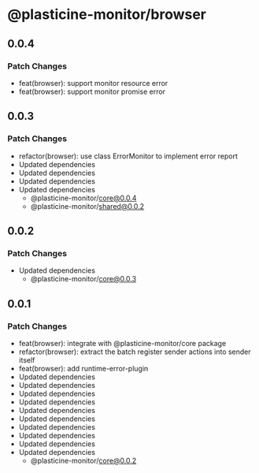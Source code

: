 # @plasticine-monitor/browser

## 0.0.4

### Patch Changes

- feat(browser): support monitor resource error
- feat(browser): support monitor promise error

## 0.0.3

### Patch Changes

- refactor(browser): use class ErrorMonitor to implement error report
- Updated dependencies
- Updated dependencies
- Updated dependencies
- Updated dependencies
  - @plasticine-monitor/core@0.0.4
  - @plasticine-monitor/shared@0.0.2

## 0.0.2

### Patch Changes

- Updated dependencies
  - @plasticine-monitor/core@0.0.3

## 0.0.1

### Patch Changes

- feat(browser): integrate with @plasticine-monitor/core package
- refactor(browser): extract the batch register sender actions into sender itself
- feat(browser): add runtime-error-plugin
- Updated dependencies
- Updated dependencies
- Updated dependencies
- Updated dependencies
- Updated dependencies
- Updated dependencies
- Updated dependencies
- Updated dependencies
- Updated dependencies
- Updated dependencies
  - @plasticine-monitor/core@0.0.2
